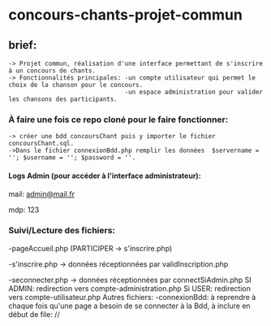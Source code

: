 # concours-chants-projet-commun

## brief:

    -> Projet commun, réalisation d'une interface permettant de s'inscrire à un concours de chants.
    -> Fonctionnalités principales: -un compte utilisateur qui permet le choix de la chanson pour le concours.
                                    -un espace administration pour valider les chansons des participants.

### À faire une fois ce repo cloné pour le faire fonctionner:
    -> créer une bdd concoursChant puis y importer le fichier concoursChant.sql.
    ->Dans le fichier connexionBdd.php remplir les données  $servername = ''; $username = ''; $password = ''.
    

#### Logs Admin (pour accéder à l'interface administrateur):

mail: admin@mail.fr

mdp: 123

### Suivi/Lecture des fichiers:
-pageAccueil.php (PARTICIPER -> s'inscrire.php)

-s'inscrire.php -> données réceptionnées par validInscription.php

-seconnecter.php -> données réceptionnées par connectSiAdmin.php
SI ADMIN: redirection vers compte-administration.php
Si USER: redirection vers compte-utilisateur.php
Autres fichiers:
-connexionBdd: à reprendre à chaque fois qu'une page a besoin de se connecter à la Bdd, à inclure en début de file: //<?php include './connexionBdd.php'; ?>
